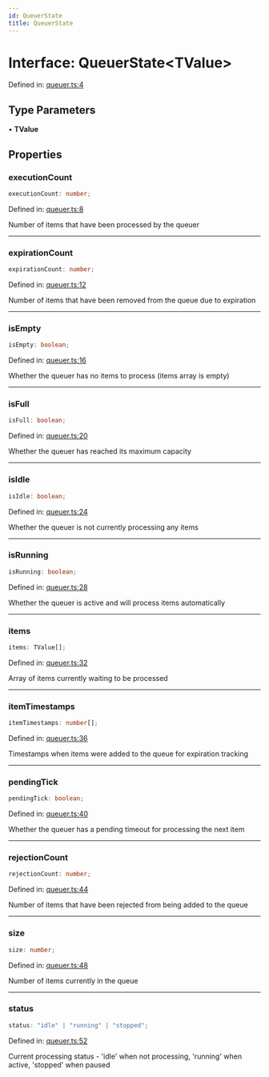 ```yaml
---
id: QueuerState
title: QueuerState
---
```


<!-- DO NOT EDIT: this page is autogenerated from the type comments -->

# Interface: QueuerState\<TValue\>

Defined in: [queuer.ts:4](https://github.com/TanStack/pacer/blob/main/packages/pacer/src/queuer.ts#L4)

## Type Parameters

• **TValue**

## Properties

### executionCount

```ts
executionCount: number;
```

Defined in: [queuer.ts:8](https://github.com/TanStack/pacer/blob/main/packages/pacer/src/queuer.ts#L8)

Number of items that have been processed by the queuer

***

### expirationCount

```ts
expirationCount: number;
```

Defined in: [queuer.ts:12](https://github.com/TanStack/pacer/blob/main/packages/pacer/src/queuer.ts#L12)

Number of items that have been removed from the queue due to expiration

***

### isEmpty

```ts
isEmpty: boolean;
```

Defined in: [queuer.ts:16](https://github.com/TanStack/pacer/blob/main/packages/pacer/src/queuer.ts#L16)

Whether the queuer has no items to process (items array is empty)

***

### isFull

```ts
isFull: boolean;
```

Defined in: [queuer.ts:20](https://github.com/TanStack/pacer/blob/main/packages/pacer/src/queuer.ts#L20)

Whether the queuer has reached its maximum capacity

***

### isIdle

```ts
isIdle: boolean;
```

Defined in: [queuer.ts:24](https://github.com/TanStack/pacer/blob/main/packages/pacer/src/queuer.ts#L24)

Whether the queuer is not currently processing any items

***

### isRunning

```ts
isRunning: boolean;
```

Defined in: [queuer.ts:28](https://github.com/TanStack/pacer/blob/main/packages/pacer/src/queuer.ts#L28)

Whether the queuer is active and will process items automatically

***

### items

```ts
items: TValue[];
```

Defined in: [queuer.ts:32](https://github.com/TanStack/pacer/blob/main/packages/pacer/src/queuer.ts#L32)

Array of items currently waiting to be processed

***

### itemTimestamps

```ts
itemTimestamps: number[];
```

Defined in: [queuer.ts:36](https://github.com/TanStack/pacer/blob/main/packages/pacer/src/queuer.ts#L36)

Timestamps when items were added to the queue for expiration tracking

***

### pendingTick

```ts
pendingTick: boolean;
```

Defined in: [queuer.ts:40](https://github.com/TanStack/pacer/blob/main/packages/pacer/src/queuer.ts#L40)

Whether the queuer has a pending timeout for processing the next item

***

### rejectionCount

```ts
rejectionCount: number;
```

Defined in: [queuer.ts:44](https://github.com/TanStack/pacer/blob/main/packages/pacer/src/queuer.ts#L44)

Number of items that have been rejected from being added to the queue

***

### size

```ts
size: number;
```

Defined in: [queuer.ts:48](https://github.com/TanStack/pacer/blob/main/packages/pacer/src/queuer.ts#L48)

Number of items currently in the queue

***

### status

```ts
status: "idle" | "running" | "stopped";
```

Defined in: [queuer.ts:52](https://github.com/TanStack/pacer/blob/main/packages/pacer/src/queuer.ts#L52)

Current processing status - 'idle' when not processing, 'running' when active, 'stopped' when paused
